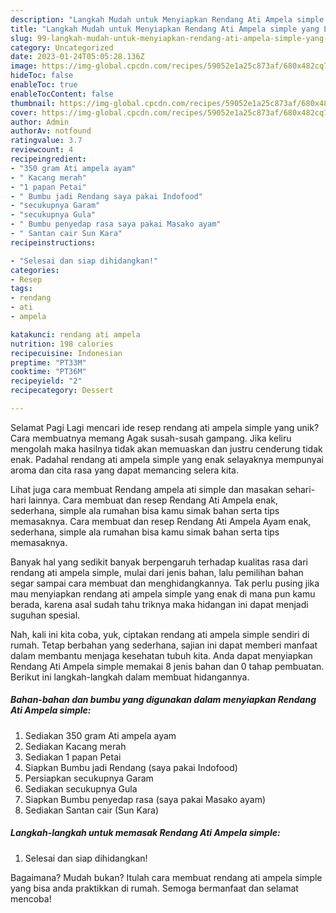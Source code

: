 ```yaml
---
description: "Langkah Mudah untuk Menyiapkan Rendang Ati Ampela simple yang Lezat"
title: "Langkah Mudah untuk Menyiapkan Rendang Ati Ampela simple yang Lezat"
slug: 99-langkah-mudah-untuk-menyiapkan-rendang-ati-ampela-simple-yang-lezat
category: Uncategorized
date: 2023-01-24T05:05:28.136Z
image: https://img-global.cpcdn.com/recipes/59052e1a25c873af/680x482cq70/rendang-ati-ampela-simple-foto-resep-utama.jpg
hideToc: false
enableToc: true
enableTocContent: false
thumbnail: https://img-global.cpcdn.com/recipes/59052e1a25c873af/680x482cq70/rendang-ati-ampela-simple-foto-resep-utama.jpg
cover: https://img-global.cpcdn.com/recipes/59052e1a25c873af/680x482cq70/rendang-ati-ampela-simple-foto-resep-utama.jpg
author: Admin
authorAv: notfound
ratingvalue: 3.7
reviewcount: 4
recipeingredient:
- "350 gram Ati ampela ayam"
- " Kacang merah"
- "1 papan Petai"
- " Bumbu jadi Rendang saya pakai Indofood"
- "secukupnya Garam"
- "secukupnya Gula"
- " Bumbu penyedap rasa saya pakai Masako ayam"
- " Santan cair Sun Kara"
recipeinstructions:

- "Selesai dan siap dihidangkan!"
categories:
- Resep
tags:
- rendang
- ati
- ampela

katakunci: rendang ati ampela 
nutrition: 198 calories
recipecuisine: Indonesian
preptime: "PT33M"
cooktime: "PT36M"
recipeyield: "2"
recipecategory: Dessert

---
```



Selamat Pagi Lagi mencari ide resep rendang ati ampela simple yang unik? Cara membuatnya memang Agak susah-susah gampang. Jika keliru mengolah maka hasilnya tidak akan memuaskan dan justru cenderung tidak enak. Padahal rendang ati ampela simple yang enak selayaknya mempunyai aroma dan cita rasa yang dapat memancing selera kita.


Lihat juga cara membuat Rendang ampela ati simple dan masakan sehari-hari lainnya. Cara membuat dan resep Rendang Ati Ampela enak, sederhana, simple ala rumahan bisa kamu simak bahan serta tips memasaknya. Cara membuat dan resep Rendang Ati Ampela Ayam enak, sederhana, simple ala rumahan bisa kamu simak bahan serta tips memasaknya.

Banyak hal yang sedikit banyak berpengaruh terhadap kualitas rasa dari rendang ati ampela simple, mulai dari jenis bahan, lalu pemilihan bahan segar sampai cara membuat dan menghidangkannya. Tak perlu pusing jika mau menyiapkan rendang ati ampela simple yang enak di mana pun kamu berada, karena asal sudah tahu triknya maka hidangan ini dapat menjadi suguhan spesial.


Nah, kali ini kita coba, yuk, ciptakan rendang ati ampela simple sendiri di rumah. Tetap berbahan yang sederhana, sajian ini dapat memberi manfaat dalam membantu menjaga kesehatan tubuh kita. Anda dapat menyiapkan Rendang Ati Ampela simple memakai 8 jenis bahan dan 0 tahap pembuatan. Berikut ini langkah-langkah dalam membuat hidangannya.

<!--inarticleads1-->

##### Bahan-bahan dan bumbu yang digunakan dalam menyiapkan Rendang Ati Ampela simple:

1. Sediakan 350 gram Ati ampela ayam
1. Sediakan  Kacang merah
1. Sediakan 1 papan Petai
1. Siapkan  Bumbu jadi Rendang (saya pakai Indofood)
1. Persiapkan secukupnya Garam
1. Sediakan secukupnya Gula
1. Siapkan  Bumbu penyedap rasa (saya pakai Masako ayam)
1. Sediakan  Santan cair (Sun Kara)




<!--inarticleads2-->

##### Langkah-langkah untuk memasak Rendang Ati Ampela simple:


1. Selesai dan siap dihidangkan!



Bagaimana? Mudah bukan? Itulah cara membuat rendang ati ampela simple yang bisa anda praktikkan di rumah. Semoga bermanfaat dan selamat mencoba!
